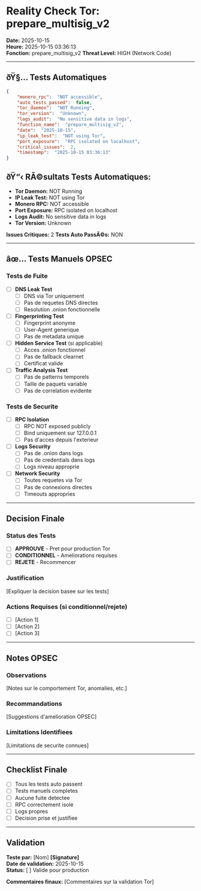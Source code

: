 ﻿# Reality Check Tor: prepare_multisig_v2
**Date:** 2025-10-15  
**Heure:** 2025-10-15 03:36:13  
**Fonction:** prepare_multisig_v2
**Threat Level:** HIGH (Network Code)

---

## ðŸ§… Tests Automatiques
```json
{
    "monero_rpc":  "NOT accessible",
    "auto_tests_passed":  false,
    "tor_daemon":  "NOT Running",
    "tor_version":  "Unknown",
    "logs_audit":  "No sensitive data in logs",
    "function_name":  "prepare_multisig_v2",
    "date":  "2025-10-15",
    "ip_leak_test":  "NOT using Tor",
    "port_exposure":  "RPC isolated on localhost",
    "critical_issues":  2,
    "timestamp":  "2025-10-15 03:36:13"
}
```

## ðŸ“‹ RÃ©sultats Tests Automatiques:
- **Tor Daemon:** NOT Running
- **IP Leak Test:** NOT using Tor
- **Monero RPC:** NOT accessible
- **Port Exposure:** RPC isolated on localhost
- **Logs Audit:** No sensitive data in logs
- **Tor Version:** Unknown

**Issues Critiques:** 2
**Tests Auto PassÃ©s:** NON

---

## âœ… Tests Manuels OPSEC

### Tests de Fuite
- [ ] **DNS Leak Test**
  - [ ] DNS via Tor uniquement
  - [ ] Pas de requetes DNS directes
  - [ ] Resolution .onion fonctionnelle

- [ ] **Fingerprinting Test**
  - [ ] Fingerprint anonyme
  - [ ] User-Agent generique
  - [ ] Pas de metadata unique

- [ ] **Hidden Service Test** (si applicable)
  - [ ] Acces .onion fonctionnel
  - [ ] Pas de fallback clearnet
  - [ ] Certificat valide

- [ ] **Traffic Analysis Test**
  - [ ] Pas de patterns temporels
  - [ ] Taille de paquets variable
  - [ ] Pas de correlation evidente

### Tests de Securite
- [ ] **RPC Isolation**
  - [ ] RPC NOT exposed publicly
  - [ ] Bind uniquement sur 127.0.0.1
  - [ ] Pas d'acces depuis l'exterieur

- [ ] **Logs Security**
  - [ ] Pas de .onion dans logs
  - [ ] Pas de credentials dans logs
  - [ ] Logs niveau approprie

- [ ] **Network Security**
  - [ ] Toutes requetes via Tor
  - [ ] Pas de connexions directes
  - [ ] Timeouts appropries

---

## Decision Finale

### Status des Tests
- [ ] **APPROUVE** - Pret pour production Tor
- [ ] **CONDITIONNEL** - Ameliorations requises
- [ ] **REJETE** - Recommencer

### Justification
[Expliquer la decision basee sur les tests]

### Actions Requises (si conditionnel/rejete)
- [ ] [Action 1]
- [ ] [Action 2]
- [ ] [Action 3]

---

## Notes OPSEC

### Observations
[Notes sur le comportement Tor, anomalies, etc.]

### Recommandations
[Suggestions d'amelioration OPSEC]

### Limitations Identifiees
[Limitations de securite connues]

---

## Checklist Finale

- [ ] Tous les tests auto passent
- [ ] Tests manuels completes
- [ ] Aucune fuite detectee
- [ ] RPC correctement isole
- [ ] Logs propres
- [ ] Decision prise et justifiee

---

## Validation

**Teste par:** [Nom] **[Signature]**  
**Date de validation:** 2025-10-15  
**Status:** [ ] Valide pour production

**Commentaires finaux:**
[Commentaires sur la validation Tor]
